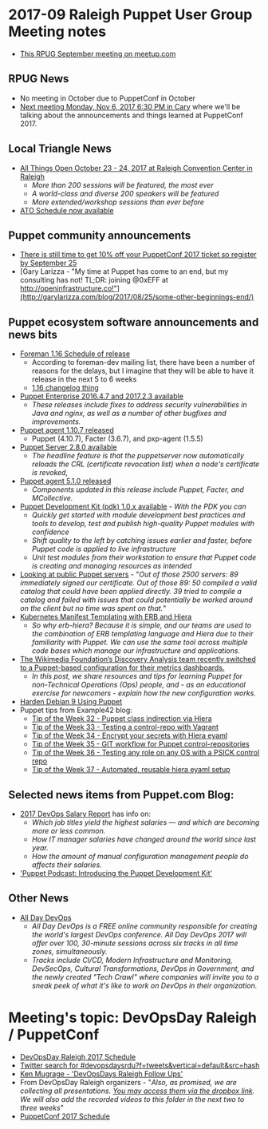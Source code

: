 # 2017-09 Raleigh Puppet User Group Meeting notes
+ [This RPUG September meeting on meetup.com](https://www.meetup.com/Raleigh-Puppet-User-Group/events/241611795/)

## RPUG News
+ No meeting in October due to PuppetConf in October
+ [Next meeting Monday, Nov 6, 2017 6:30 PM in Cary](https://www.meetup.com/Raleigh-Puppet-User-Group/events/243275400/) where we'll be talking about the announcements and things learned at PuppetConf 2017.

## Local Triangle News
+ [All Things Open October 23 - 24, 2017 at Raleigh Convention Center in Raleigh](https://allthingsopen.org/)
  - *More than 200 sessions will be featured, the most ever*
  - *A world-class and diverse 200 speakers will be featured*
  - *More extended/workshop sessions than ever before*
+ [ATO Schedule now available](http://allthingsopen.org/schedule/)

## Puppet community announcements
+ [There is still time to get 10% off your PuppetConf 2017 ticket so register by September 25](http://bit.ly/2wXaNRH)
+ [Gary Larizza‏ - "My time at Puppet has come to an end, but my consulting has not! TL;DR: joining @0xEFF at http://openinfrastructure.co!"](http://garylarizza.com/blog/2017/08/25/some-other-beginnings-end/)

## Puppet ecosystem software announcements and news bits
+ [Foreman 1.16 Schedule of release](http://projects.theforeman.org/projects/foreman/wiki/Foreman_116_Schedule)
  - According to foreman-dev mailing list, there have been a number of reasons for the delays, but I imagine that they will be able to have it release in the next 5 to 6 weeks
  - [1.16 changelog thing](http://projects.theforeman.org/rb/release/240)
+ [Puppet Enterprise 2016.4.7 and 2017.2.3 available](https://groups.google.com/d/msg/puppet-announce/gRK35ZoF1GE/K5vImdnlBgAJ)
  - *These releases include fixes to address security vulnerabilities in Java and nginx, as well as a number of other bugfixes and improvements.*
+ [Puppet agent 1.10.7 released](https://groups.google.com/d/msg/puppet-announce/2mYRt2X9Piw/_wkOQJuOAgAJ)
  - Puppet (4.10.7), Facter (3.6.7), and pxp-agent (1.5.5)
+ [Puppet Server 2.8.0 available](https://groups.google.com/d/msg/puppet-announce/L1SKTFu5wVo/52KNh607AQAJ)
  - *The headline feature is that the puppetserver now automatically reloads the CRL (certificate revocation list) when a node's certificate is revoked,*
+ [Puppet agent 5.1.0 released](https://groups.google.com/forum/?utm_medium=email&utm_source=footer#!msg/puppet-users/1JX7GrS2SwM/h88sfeJuBAAJ)
  - *Components updated in this release include Puppet, Facter, and MCollective.*
+ [Puppet Development Kit (pdk) 1.0.x available](https://groups.google.com/d/msg/puppet-dev/qcPAOuqOeXs/DTqzHp6nBwAJ) - *With the PDK you can*
    + *Quickly get started with module development best practices and tools to develop, test and publish high-quality Puppet modules with confidence*
    + *Shift quality to the left by catching issues earlier and faster, before Puppet code is applied to live infrastructure*
    + *Unit test modules from their workstation to ensure that Puppet code is creating and managing resources as intended*
+ [Looking at public Puppet servers](https://infosec.rm-it.de/2017/07/18/looking-at-public-puppet-servers/) - "*Out of those 2500 servers: 89 immediately signed our certificate. Out of those 89: 50 compiled a valid catalog that could have been applied directly. 39 tried to compile a catalog and failed with issues that could potentially be worked around on the client but no time was spent on that.*"
+ [Kubernetes Manifest Templating with ERB and Hiera](https://roobert.github.io/2017/08/16/Kubernetes-Manifest-Templating-with-ERB-and-Hiera/)
  - *So why erb-hiera? Because it is simple, and our teams are used to the combination of ERB templating language and Hiera due to their familiarity with Puppet. We can use the same tool across multiple code bases which manage our infrastructure and applications.*
+ [The Wikimedia Foundation’s Discovery Analysis team recently switched to a Puppet-based configuration for their metrics dashboards.](https://blog.wikimedia.org/2017/08/21/discovery-dashboards-puppet/)
  - *In this post, we share resources and tips for learning Puppet for non-Technical Operations (Ops) people, and - as an educational exercise for newcomers - explain how the new configuration works.*
+ [Harden Debian 9 Using Puppet](http://bit.ly/HardDeb)
+ Puppet tips from Example42 blog:
  - [Tip of the Week 32 - Puppet class indirection via Hiera](https://www.example42.com/2017/08/07/class-indirection/)
  - [Tip of the Week 33 - Testing a control-repo with Vagrant](https://www.example42.com/2017/08/14/testing-a-control-repo-with-vagrant/)
  - [Tip of the Week 34 - Encrypt your secrets with Hiera eyaml](https://www.example42.com/2017/08/21/encrypt-your-secrets-with-hiera-eyaml/)
  - [Tip of the Week 35 - GIT workflow for Puppet control-repositories](https://www.example42.com/2017/08/28/git-workflow-on-control-repo/)
  - [Tip of the Week 36 - Testing any role on any OS with a PSICK control repo](https://www.example42.com/2017/09/04/testing-any-role-on-any-os-with-a-psick-control-repo/)
  - [Tip of the Week 37 - Automated, reusable hiera eyaml setup](https://www.example42.com/2017/09/11/automate-reusable-eyaml-setup/)

## Selected news items from Puppet.com Blog:
+ [2017 DevOps Salary Report](https://puppet.com/resources/whitepaper/2017-devops-salary-report) has info on:
  - *Which job titles yield the highest salaries — and which are becoming more or less common.*
  - *How IT manager salaries have changed around the world since last year.*
  - *How the amount of manual configuration management people do affects their salaries.*
+ ['Puppet Podcast: Introducing the Puppet Development Kit'](https://puppet.com/products/capabilities/puppet-podcast-introducing-puppet-development-kit-pdk)

## Other News
+ [All Day DevOps](http://www.alldaydevops.com/)
  - *All Day DevOps is a FREE online community responsible for creating the world's largest DevOps conference. All Day DevOps 2017 will offer over 100, 30-minute sessions across six tracks in all time zones, simultaneously.*
  - *Tracks include CI/CD, Modern Infrastructure and Monitoring, DevSecOps, Cultural Transformations, DevOps in Government, and the newly created "Tech Crawl" where companies will invite you to a sneak peek of what it's like to work on DevOps in their organization.*

# Meeting's topic: DevOpsDay Raleigh / PuppetConf
+ [DevOpsDay Raleigh 2017 Schedule](https://dodral2017.busyconf.com/schedule)
+ [Twitter search for #devopsdaysrdu?f=tweets&vertical=default&src=hash ](https://twitter.com/hashtag/devopsdaysrdu?f=tweets&vertical=default&src=hash)
+ [Ken Mugrage - 'DevOpsDays Raleigh Follow Ups'](https://kenmugrage.com/2017/09/07/devopsdays-raleigh-follow-ups/)
+ From DevOpsDay Raleigh organizers - "*Also, as promised, we are collecting all presentations. [You may access them via the dropbox link](https://www.dropbox.com/sh/a2giltamv85wh3s/AAD7_os1xp2s7WQnmHcbt-IRa?dl=0). We will also add the recorded videos to this folder in the next two to three weeks*"
+ [PuppetConf 2017 Schedule](https://puppetconf17.sched.com/)
